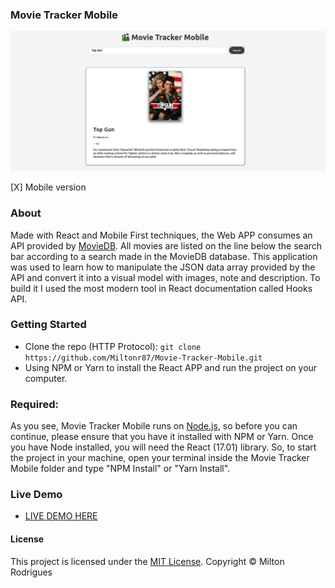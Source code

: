 ### Movie Tracker Mobile

![Screen Shot](https://github.com/Miltonr87/Movie-Tracker-Mobile/blob/main/movieretracker.png)

[X] Mobile version

### About

Made with React and Mobile First techniques, the Web APP consumes an API provided by [MovieDB](https://www.themoviedb.org/). All movies are listed on the line below the search bar according to a search made in the MovieDB database. This application was used to learn how to manipulate the JSON data array provided by the API and convert it into a visual model with images, note and description. To build it I used the most modern tool in React documentation called Hooks API. 

### Getting Started

- Clone the repo (HTTP Protocol): ```git clone https://github.com/Miltonr87/Movie-Tracker-Mobile.git```
- Using NPM or Yarn to install the React APP and run the project on your computer. 

### Required:

As you see, Movie Tracker Mobile runs on [Node.js](https://nodejs.org/), so before you can continue, please ensure that you have it installed with NPM or Yarn. Once you have Node installed, you will need the React (17.01) library. So, to start the project in your machine, open your terminal inside the Movie Tracker Mobile folder and type "NPM Install" or "Yarn Install".

### Live Demo 

- [LIVE DEMO HERE](https://movie-tracker-mobile.vercel.app)

#### License

This project is licensed under the [MIT License](https://magno.mit-license.org/2018). Copyright © Milton Rodrigues
